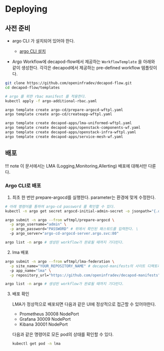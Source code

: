# Deploying

## 사전 준비
* argo CLI 가 설치되어 있어야 한다.
    * [argo CLI 설치](https://github.com/argoproj/argo-workflows/releases) 

* Argo Workflow에 decapod-flow에서 제공하는 `WorkflowTemplate` 을 아래와 같이 생성한다. 각각은 decapod에서 제공하는 pre-defined workflow 템플릿이다.
```bash
git clone https://github.com/openinfradev/decapod-flow.git
cd decapod-flow/templates

# argo 를 위한 rbac manifest 를 적용한다.
kubectl apply -f argo-additional-rbac.yaml

argo template create argo-cd/prepare-argocd-wftpl.yaml
argo template create argo-cd/createapp-wftpl.yaml

argo template create decapod-apps/lma-uniformed-wftpl.yaml
argo template create decapod-apps/openstack-components-wf.yaml
argo template create decapod-apps/openstack-infra-wftpl.yaml
argo template create decapod-apps/service-mesh-wf.yaml
``` 

## 배포
!!! note
    이 문서에서는 LMA (Logging,Monitoring,Allerting) 배포에 대해서만 다룬다. 
### Argo CLI로 배포
1. 최초 한 번만 prepare-argocd를 실행한다. parameter는 환경에 맞게 수정한다.  
  ```sh
  # 아래 명령어를 통하여 argo-cd password 를 확인할 수 있다.
  kubectl -n argo get secret argocd-initial-admin-secret -o jsonpath="{.data.password}" | base64 -d

  argo submit -n argo --from wftmpl/prepare-argocd \
    -p argo_username="admin" \
    -p argo_password="PASSWORD" # 위에서 확인된 패스워드를 입력한다. \
    -p argo_server="argo-cd-argocd-server.argo.svc:80"

  argo list -n argo # 생성된 workflow가 완료될 때까지 기다린다.
  ```

2. lma 배포
  ```sh
  argo submit -n argo --from wftmpl/lma-federation \
    -p site_name="YOUR_REPOSITORY_NAME" # decapod-manifests의 사이트 디렉토리명과 반드시 일치해야한다. \
    -p app_name="lma" \
    -p repository_url="https://github.com/openinfradev/decapod-manifests" # decapod-manifests repository 주소

  argo list -n argo # 생성된 workflow가 완료될 때까지 기다린다.
  ```

3. 배포 확인  
   
    LMA가 정상적으로 배포되면 다음과 같은 UI에 정상적으로 접근할 수 있어야한다.  

    * Prometheus 30008 NodePort
    * Grafana 30009 NodePort
    * Kibana 30001 NodePort
  
    다음과 같은 명령어로 모든 pod의 상태를 확인할 수 있다.
    ```sh
    kubectl get pod -n lma
    ```

    